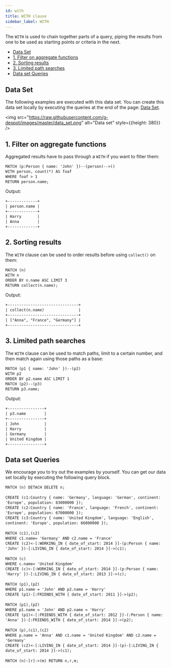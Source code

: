 ```yaml
---
id: with
title: WITH clause
sidebar_label: WITH
---
```


The `WITH` is used to chain together parts of a query, piping the results from one to be used as starting points or criteria in the next.

- [Data Set](#data-set)
- [1. Filter on aggregate functions](#1-filter-on-aggregate-functions)
- [2. Sorting results](#2-sorting-results)
- [3. Limited path searches](#3-limited-path-searches)
- [Data set Queries](#data-set-queries)


## Data Set

The following examples are executed with this data set. You can create this data set 
locally by executing the queries at the end of the page: [Data Set](#data-set-queries).

<img
  src="https://raw.githubusercontent.com/g-despot/images/master/data_set.png"
  alt="Data set"
  style={{height: 380}}
/>

## 1. Filter on aggregate functions

Aggregated results have to pass through a `WITH` if you want to filter them:

```cypher
MATCH (p:Person { name: 'John' })--(person)-->()
WITH person, count(*) AS foaf
WHERE foaf > 1
RETURN person.name;
```

Output:
```nocopy
+-------------+
| person.name |
+-------------+
| Harry       |
| Anna        |
+-------------+
```

## 2. Sorting results

The `WITH` clause can be used to order results before using `collect()` on them:

```cypher
MATCH (n)
WITH n
ORDER BY n.name ASC LIMIT 3
RETURN collect(n.name);
```

Output:
```nocopy
+-------------------------------+
| collect(n.name)               |
+-------------------------------+
| ["Anna", "France", "Germany"] |
+-------------------------------+
```

## 3. Limited path searches

The `WITH` clause can be used to match paths, limit to a certain number, 
and then match again using those paths as a base:

```cypher
MATCH (p1 { name: 'John' })--(p2)
WITH p2
ORDER BY p2.name ASC LIMIT 1
MATCH (p2)--(p3)
RETURN p3.name;
```

Output:
```nocopy
+----------------+
| p3.name        |
+----------------+
| John           |
| Harry          |
| Germany        |
| United Kingdom |
+----------------+
```

## Data set Queries

We encourage you to try out the examples by yourself.
You can get our data set locally by executing the following query block.

```cypher
MATCH (n) DETACH DELETE n;

CREATE (c1:Country { name: 'Germany', language: 'German', continent: 'Europe', population: 83000000 });
CREATE (c2:Country { name: 'France', language: 'French', continent: 'Europe', population: 67000000 });
CREATE (c3:Country { name: 'United Kingdom', language: 'English', continent: 'Europe', population: 66000000 });

MATCH (c1),(c2)
WHERE c1.name= 'Germany' AND c2.name = 'France'
CREATE (c2)<-[:WORKING_IN { date_of_start: 2014 }]-(p:Person { name: 'John' })-[:LIVING_IN { date_of_start: 2014 }]->(c1);

MATCH (c)
WHERE c.name= 'United Kingdom'
CREATE (c)<-[:WORKING_IN { date_of_start: 2014 }]-(p:Person { name: 'Harry' })-[:LIVING_IN { date_of_start: 2013 }]->(c);

MATCH (p1),(p2)
WHERE p1.name = 'John' AND p2.name = 'Harry'
CREATE (p1)-[:FRIENDS_WITH { date_of_start: 2011 }]->(p2);

MATCH (p1),(p2)
WHERE p1.name = 'John' AND p2.name = 'Harry'
CREATE (p1)<-[:FRIENDS_WITH { date_of_start: 2012 }]-(:Person { name: 'Anna' })-[:FRIENDS_WITH { date_of_start: 2014 }]->(p2);

MATCH (p),(c1),(c2)
WHERE p.name = 'Anna' AND c1.name = 'United Kingdom' AND c2.name = 'Germany'
CREATE (c2)<-[:LIVING_IN { date_of_start: 2014 }]-(p)-[:LIVING_IN { date_of_start: 2014 }]->(c1);

MATCH (n)-[r]->(m) RETURN n,r,m;
```